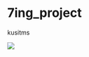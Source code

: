 # 7ing_project
kusitms

<img src="https://firebasestorage.googleapis.com/v0/b/servicecuration.appspot.com/o/Screen%20Shot%202022-05-31%20at%206.46.35%20PM.png?alt=media&token=e8fb61b0-1319-4ae7-9834-fe52cab33d8e" />
